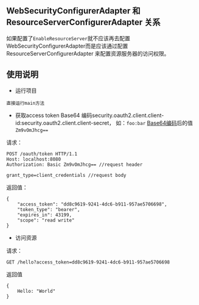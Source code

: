 ## WebSecurityConfigurerAdapter  和 ResourceServerConfigurerAdapter 关系
 如果配置了`EnableResourceServer`就不应该再去配置WebSecurityConfigurerAdapter而是应该通过配置ResourceServerConfigurerAdapter 
 来配置资源服务器的访问权限。
 
## 使用说明
- 运行项目
```
直接运行main方法 
```
- 获取access token
Base64 编码security.oauth2.client.client-id:security.oauth2.client.client-secret，
如：`foo:bar` [Base64编码](http://tool.oschina.net/encrypt?type=3)后的值`Zm9vOmJhcg==`

请求：
```
POST /oauth/token HTTP/1.1
Host: localhost:8080
Authorization: Basic Zm9vOmJhcg== //request header

grant_type=client_credentials //request body
```
返回值：
```
{
    "access_token": "dd8c9619-9241-4dc6-b911-957ae5706698",
    "token_type": "bearer",
    "expires_in": 43199,
    "scope": "read write"
}
```
- 访问资源

请求：
```
GET /hello?access_token=dd8c9619-9241-4dc6-b911-957ae5706698
```
返回值
```
{
    Hello: "World"
}
```

